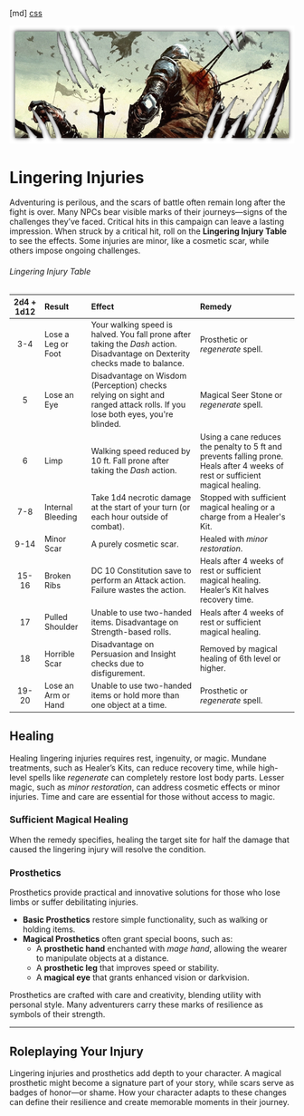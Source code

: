 ﻿[md]
[css](-OCVFMyYfsylqoZPiW6l)

![main_banner](https://raw.githubusercontent.com/Tougher-Together-DnD/default-game-assets/refs/heads/main/handouts/quick-reference/images/lingering-injuries-banner.png)

# Lingering Injuries

Adventuring is perilous, and the scars of battle often remain long after the fight is over. Many NPCs bear visible marks of their journeys—signs of the challenges they’ve faced. Critical hits in this campaign can leave a lasting impression. When struck by a critical hit, roll on the **Lingering Injury Table** to see the effects. Some injuries are minor, like a cosmetic scar, while others impose ongoing challenges.

###### Lingering Injury Table

| **2d4 + 1d12** | **Result**          | **Effect**                                                                                                                     | **Remedy**                                                                                                                      |
| :------------: | :------------------ | :----------------------------------------------------------------------------------------------------------------------------- | :------------------------------------------------------------------------------------------------------------------------------ |
|      3-4       | Lose a Leg or Foot  | Your walking speed is halved. You fall prone after taking the *Dash* action. Disadvantage on Dexterity checks made to balance. | Prosthetic or *regenerate* spell.                                                                                               |
|       5        | Lose an Eye         | Disadvantage on Wisdom (Perception) checks relying on sight and ranged attack rolls. If you lose both eyes, you're blinded.    | Magical Seer Stone or *regenerate* spell.                                                                                       |
|       6        | Limp                | Walking speed reduced by 10 ft. Fall prone after taking the *Dash* action.                                                     | Using a cane reduces the penalty to 5 ft and prevents falling prone. Heals after 4 weeks of rest or sufficient magical healing. |
|      7-8       | Internal Bleeding   | Take 1d4 necrotic damage at the start of your turn (or each hour outside of combat).                                           | Stopped with sufficient magical healing or a charge from a Healer's Kit.                                                        |
|      9-14      | Minor Scar          | A purely cosmetic scar.                                                                                                        | Healed with *minor restoration*.                                                                                                |
|     15-16      | Broken Ribs         | DC 10 Constitution save to perform an Attack action. Failure wastes the action.                                                | Heals after 4 weeks of rest or sufficient magical healing. Healer’s Kit halves recovery time.                                   |
|       17       | Pulled Shoulder     | Unable to use two-handed items. Disadvantage on Strength-based rolls.                                                          | Heals after 4 weeks of rest or sufficient magical healing.                                                                      |
|       18       | Horrible Scar       | Disadvantage on Persuasion and Insight checks due to disfigurement.                                                            | Removed by magical healing of 6th level or higher.                                                                              |
|     19-20      | Lose an Arm or Hand | Unable to use two-handed items or hold more than one object at a time.                                                         | Prosthetic or *regenerate* spell.                                                                                               |

## Healing

Healing lingering injuries requires rest, ingenuity, or magic. Mundane treatments, such as Healer’s Kits, can reduce recovery time, while high-level spells like *regenerate* can completely restore lost body parts. Lesser magic, such as *minor restoration*, can address cosmetic effects or minor injuries. Time and care are essential for those without access to magic.

### Sufficient Magical Healing

When the remedy specifies, healing the target site for half the damage that caused the lingering injury will resolve the condition.

### Prosthetics

Prosthetics provide practical and innovative solutions for those who lose limbs or suffer debilitating injuries. 

- **Basic Prosthetics** restore simple functionality, such as walking or holding items.
- **Magical Prosthetics** often grant special boons, such as:
  - A **prosthetic hand** enchanted with *mage hand*, allowing the wearer to manipulate objects at a distance.
  - A **prosthetic leg** that improves speed or stability.
  - A **magical eye** that grants enhanced vision or darkvision.

Prosthetics are crafted with care and creativity, blending utility with personal style. Many adventurers carry these marks of resilience as symbols of their strength.

***

## **Roleplaying Your Injury**

Lingering injuries and prosthetics add depth to your character. A magical prosthetic might become a signature part of your story, while scars serve as badges of honor—or shame. How your character adapts to these changes can define their resilience and create memorable moments in their journey.